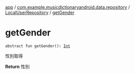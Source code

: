 [app](../../index.md) / [com.example.musicdictionaryandroid.data.repository](../index.md) / [LocalUserRepository](index.md) / [getGender](./get-gender.md)

# getGender

`abstract fun getGender(): `[`Int`](https://kotlinlang.org/api/latest/jvm/stdlib/kotlin/-int/index.html)

性別取得

**Return**
性別

